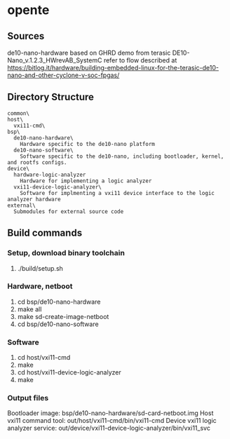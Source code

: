 # opente
## Sources
de10-nano-hardware based on GHRD demo from terasic DE10-Nano_v.1.2.3_HWrevAB_SystemC
refer to flow described at https://bitlog.it/hardware/building-embedded-linux-for-the-terasic-de10-nano-and-other-cyclone-v-soc-fpgas/
## Directory Structure
```
common\
host\
  vxi11-cmd\
bsp\
  de10-nano-hardware\
    Hardware specific to the de10-nano platform
  de10-nano-software\
    Software specific to the de10-nano, including bootloader, kernel, and rootfs configs.
device\
  hardware-logic-analyzer
    Hardware for implementing a logic analyzer
  vxi11-device-logic-analyzer\
    Software for implmenting a vxi11 device interface to the logic analyzer hardware
external\
  Submodules for external source code
```
## Build commands
### Setup, download binary toolchain
1. ./build/setup.sh
### Hardware, netboot
1. cd bsp/de10-nano-hardware
2. make all
3. make sd-create-image-netboot
4. cd bsp/de10-nano-software
### Software
1. cd host/vxi11-cmd
2. make
3. cd host/vxi11-device-logic-analyzer
4. make
### Output files
Bootloader image: bsp/de10-nano-hardware/sd-card-netboot.img
Host vxi11 command tool: out/host/vxi11-cmd/bin/vxi11-cmd
Device vxi11 logic analyzer service: out/device/vxi11-device-logic-analyzer/bin/vxi11_svc

